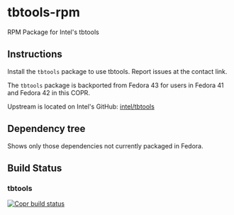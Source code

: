 # tbtools-rpm
RPM Package for Intel's tbtools

## Instructions
Install the `tbtools` package to use tbtools. Report issues at the contact link.

The `tbtools` package is backported from Fedora 43 for users in Fedora 41 and Fedora 42 in this COPR.

Upstream is located on Intel's GitHub: [intel/tbtools](https://github.com/intel/tbtools)

## Dependency tree
Shows only those dependencies not currently packaged in Fedora.

## Build Status
### tbtools
[![Copr build status](https://copr.fedorainfracloud.org/coprs/xanderlent/tbtools/package/tbtools/status_image/last_build.png)](https://copr.fedorainfracloud.org/coprs/xanderlent/tbtools/package/tbtools/)
